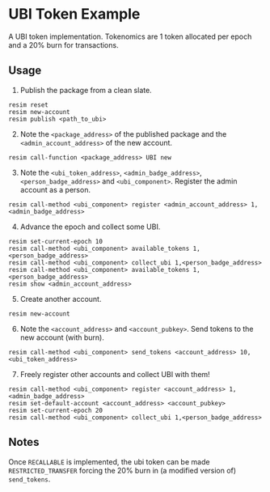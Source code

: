 
# UBI Token Example

A UBI token implementation. Tokenomics are 1 token allocated per epoch and a 20% burn for transactions.

## Usage

1. Publish the package from a clean slate.

```
resim reset
resim new-account
resim publish <path_to_ubi>
```

2. Note the `<package_address>` of the published package and the `<admin_account_address>` of the new account.

```
resim call-function <package_address> UBI new
```

3. Note the `<ubi_token_address>`, `<admin_badge_address>`, `<person_badge_address>` and `<ubi_component>`. Register the admin account as a person.

```
resim call-method <ubi_component> register <admin_account_address> 1,<admin_badge_address>
```

4. Advance the epoch and collect some UBI.

```
resim set-current-epoch 10
resim call-method <ubi_component> available_tokens 1,<person_badge_address>
resim call-method <ubi_component> collect_ubi 1,<person_badge_address>
resim call-method <ubi_component> available_tokens 1,<person_badge_address>
resim show <admin_account_address>
```

5. Create another account.

```
resim new-account
```

6. Note the `<account_address>` and `<account_pubkey>`. Send tokens to the new account (with burn).

```
resim call-method <ubi_component> send_tokens <account_address> 10,<ubi_token_address>
```

7. Freely register other accounts and collect UBI with them!

```
resim call-method <ubi_component> register <account_address> 1,<admin_badge_address>
resim set-default-account <account_address> <account_pubkey>
resim set-current-epoch 20
resim call-method <ubi_component> collect_ubi 1,<person_badge_address>
```

## Notes

Once `RECALLABLE` is implemented, the ubi token can be made `RESTRICTED_TRANSFER` forcing the 20% burn in (a modified version of) `send_tokens`.